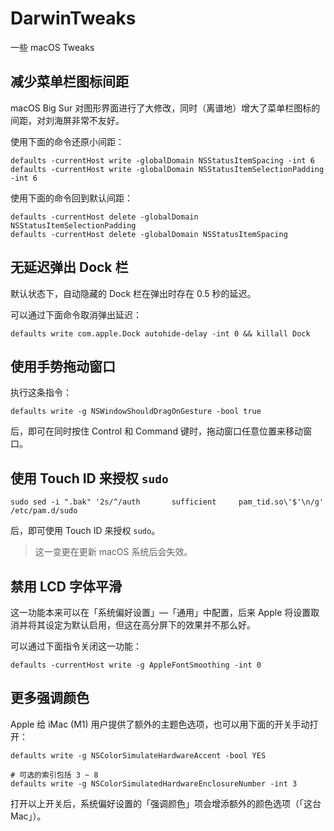 # DarwinTweaks
一些 macOS Tweaks

## 减少菜单栏图标间距

macOS Big Sur 对图形界面进行了大修改，同时（离谱地）增大了菜单栏图标的间距，对刘海屏非常不友好。

使用下面的命令还原小间距：

```shell
defaults -currentHost write -globalDomain NSStatusItemSpacing -int 6
defaults -currentHost write -globalDomain NSStatusItemSelectionPadding -int 6
```

使用下面的命令回到默认间距：

```shell
defaults -currentHost delete -globalDomain NSStatusItemSelectionPadding
defaults -currentHost delete -globalDomain NSStatusItemSpacing
```

## 无延迟弹出 Dock 栏

默认状态下，自动隐藏的 Dock 栏在弹出时存在 0.5 秒的延迟。

可以通过下面命令取消弹出延迟：

```shell
defaults write com.apple.Dock autohide-delay -int 0 && killall Dock
```

## 使用手势拖动窗口

执行这条指令：

```shell
defaults write -g NSWindowShouldDragOnGesture -bool true
```

后，即可在同时按住 Control 和 Command 键时，拖动窗口任意位置来移动窗口。

## 使用 Touch ID 来授权 `sudo`

```shell
sudo sed -i ".bak" '2s/^/auth       sufficient     pam_tid.so\'$'\n/g' /etc/pam.d/sudo
```

后，即可使用 Touch ID 来授权 `sudo`。

> 这一变更在更新 macOS 系统后会失效。

## 禁用 LCD 字体平滑

这一功能本来可以在「系统偏好设置」—「通用」中配置，后来 Apple 将设置取消并将其设定为默认启用，但这在高分屏下的效果并不那么好。

可以通过下面指令关闭这一功能：

```shell
defaults -currentHost write -g AppleFontSmoothing -int 0
```

## 更多强调颜色

Apple 给 iMac (M1) 用户提供了额外的主题色选项，也可以用下面的开关手动打开：

```shell
defaults write -g NSColorSimulateHardwareAccent -bool YES

# 可选的索引包括 3 ~ 8
defaults write -g NSColorSimulatedHardwareEnclosureNumber -int 3
```

打开以上开关后，系统偏好设置的「强调颜色」项会增添额外的颜色选项（「这台 Mac」）。
